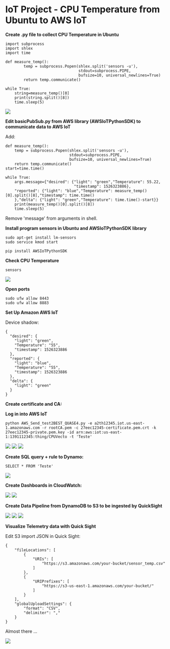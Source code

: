 # IoT Project - CPU Temperature from Ubuntu to AWS IoT  

<b> Create .py file to collect CPU Temperature in Ubuntu </b>  

```
import subprocess
import shlex
import time

def measure_temp():
        temp = subprocess.Popen(shlex.split('sensors -u'),
                                stdout=subprocess.PIPE,
                                bufsize=10, universal_newlines=True)
        return temp.communicate()
    
while True:
    string=measure_temp()[0]
    print(string.split()[8])
    time.sleep(5)
```  

<img src=https://github.com/RubensZimbres/Repo-2018/blob/master/CPU%20Temperature%20-%20IoT%20Project/Pictures/Notebook_IoT.png>

<b> Edit basicPubSub.py from AWS library (AWSIoTPythonSDK) to communicate data to AWS IoT</b>  

Add:  

```
def measure_temp():
    temp = subprocess.Popen(shlex.split('sensors -u'),
                            stdout=subprocess.PIPE,
                            bufsize=10, universal_newlines=True)
    return temp.communicate()
start=time.time()
    
while True:
    args.message={"desired": {"light": "green","Temperature": 55.22,
                              "timestamp": 1526323886},
    "reported": {"light": "blue","Temperature": measure_temp()[0].split()[8],"timestamp": time.time()
    },"delta": {"light": "green","Temperature": time.time()-start}}
    print(measure_temp()[0].split()[8])
    time.sleep(5)

```  

Remove 'message' from arguments  in shell.  

<b> Install program sensors in Ubuntu and AWSIoTPythonSDK library </b> 

```
sudo apt-get install lm-sensors
sudo service kmod start  

pip install AWSIoTPythonSDK
```

<b> Check CPU Temperature  </b>  

```
sensors
```  

<img src=https://github.com/RubensZimbres/Repo-2018/blob/master/CPU%20Temperature%20-%20IoT%20Project/Pictures/sensors2.png>  

<b> Open ports  </b>  

```
sudo ufw allow 8443
sudo ufw allow 8883
```

<b> Set Up Amazon AWS IoT </b>  

Device shadow:  

```
{
  "desired": {
    "light": "green",
    "Temperature": "55",
    "timestamp": 1526323886
  },
  "reported": {
    "light": "blue",
    "Temperature": "55",
    "timestamp": 1526323886
  },
  "delta": {
    "light": "green"
  }
}

```

<b>Create certificate and CA:</b>  

<b>Log in into AWS IoT</b>  

```
python AWS_Send_test2BEST_QUASE4.py -e a2th12345.iot.us-east-1.amazonaws.com -r rootCA.pem -c 27eec12345-certificate.pem.crt -k 27eec12345-private.pem.key -id arn:aws:iot:us-east-1:1391112345:thing/CPUVecto -t 'Teste'

```  

<img src=https://github.com/RubensZimbres/Repo-2018/blob/master/CPU%20Temperature%20-%20IoT%20Project/Pictures/Success_Connect.png>  

<img src=https://github.com/RubensZimbres/Repo-2018/blob/master/CPU%20Temperature%20-%20IoT%20Project/Pictures/Messages_.png>  

<img src=https://github.com/RubensZimbres/Repo-2018/blob/master/CPU%20Temperature%20-%20IoT%20Project/Pictures/Shadow_Update_.png>  

<b>Create SQL query + rule to Dynamo:</b>  

```
SELECT * FROM 'Teste'
```

<img src=https://github.com/RubensZimbres/Repo-2018/blob/master/CPU%20Temperature%20-%20IoT%20Project/Pictures/Dynamo4.png>  

<b>Create Dashboards in CloudWatch:</b>  

<img src=https://github.com/RubensZimbres/Repo-2018/blob/master/CPU%20Temperature%20-%20IoT%20Project/Pictures/AWS_Git_.png>  

<img src=https://github.com/RubensZimbres/Repo-2018/blob/master/CPU%20Temperature%20-%20IoT%20Project/Pictures/Cloud_Watch_Git2.png>

<b>Create Data Pipeline from DynamoDB to S3 to be ingested by QuickSight</b>  

<img src=https://github.com/RubensZimbres/Repo-2018/blob/master/CPU%20Temperature%20-%20IoT%20Project/Pictures/Pipeline.png>  

<img src=https://github.com/RubensZimbres/Repo-2018/blob/master/CPU%20Temperature%20-%20IoT%20Project/Pictures/DataPipelineCondig.png>  

<img src=https://github.com/RubensZimbres/Repo-2018/blob/master/CPU%20Temperature%20-%20IoT%20Project/Pictures/data.png>

<b>Visualize Telemetry data with Quick Sight</b>  

Edit S3 import JSON in Quick Sight:  

```
{
    "fileLocations": [
        {
            "URIs": [
                "https://s3.amazonaws.com/your-bucket/sensor_temp.csv"
            ]
        },
        {
            "URIPrefixes": [
                "https://s3-us-east-1.amazonaws.com/your-bucket/"
            ]
        }
    ],
    "globalUploadSettings": {
        "format": "CSV",
        "delimiter": ","
    }
}
```

Almost there ...  

<img src=https://github.com/RubensZimbres/Repo-2018/blob/master/CPU%20Temperature%20-%20IoT%20Project/Pictures/Project03.png>
